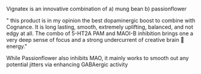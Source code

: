 Vignatex is an innovative combination of a) mung bean b) passionflower

" this product is in my opinion the best dopaminergic boost to combine with Cognance. It is long lasting, smooth, extremely uplifting, balanced, and not edgy at all. The combo of 5-HT2A PAM and MAOI-B inhibition brings one a very deep sense of focus and a strong undercurrent of creative brain 🧠 energy."

While Passionflower also inhibits MAO, it mainly works to smooth out any potential jitters via enhancing GABAergic activity

